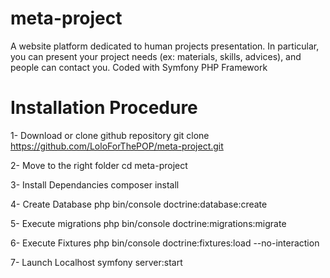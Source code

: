 # meta-project
A website platform dedicated to human projects presentation. In particular, you can present your project needs (ex: materials, skills, advices), and people can contact you. Coded with Symfony PHP Framework



# Installation Procedure 
	
1- Download or clone github repository
git clone https://github.com/LoloForThePOP/meta-project.git

2- Move to the right folder
cd meta-project

3- Install Dependancies
composer install

4- Create Database
php bin/console doctrine:database:create

5- Execute migrations
php bin/console doctrine:migrations:migrate

6- Execute Fixtures
php bin/console doctrine:fixtures:load --no-interaction

7- Launch Localhost
symfony server:start
